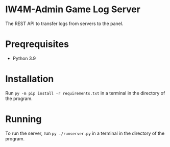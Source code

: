 # IW4M-Admin Game Log Server
The REST API to transfer logs from servers to the panel.

# Preqrequisites
 * Python 3.9

# Installation
Run `py -m pip install -r requirements.txt` in a terminal in the directory of the program.

# Running
To run the server, run `py ./runserver.py` in a terminal in the directory of the program.
